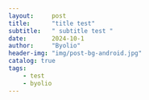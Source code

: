```yaml
---
layout:     post
title:      "title test"
subtitle:   " subtitle test "
date:       2024-10-1
author:     "Byolio"
header-img: "img/post-bg-android.jpg"
catalog: true
tags:
    - test
    - byolio
---
```

